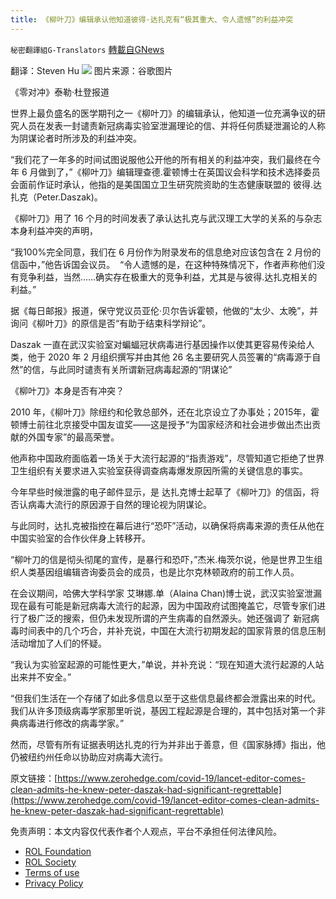 ```yaml
---
title: 《柳叶刀》编辑承认他知道彼得·达扎克有“极其重大、令人遗憾”的利益冲突
---
```

`秘密翻譯組G-Translators` [轉載自GNews](https://gnews.org/zh-hans/1824154/)

翻译：Steven Hu
![](https://assets.gnews.org/wp-content/uploads/2022/01/图片3-6.png)
图片来源：谷歌图片

《零对冲》泰勒·杜登报道

世界上最负盛名的医学期刊之一《柳叶刀》的编辑承认，他知道一位充满争议的研究人员在发表一封谴责新冠病毒实验室泄漏理论的信、并将任何质疑泄漏论的人称为阴谋论者时所涉及的利益冲突。

“我们花了一年多的时间试图说服他公开他的所有相关的利益冲突，我们最终在今年 6 月做到了，”《柳叶刀》编辑理查德.霍顿博士在英国议会科学和技术选择委员会面前作证时承认，他指的是美国国立卫生研究院资助的生态健康联盟的 彼得.达扎克（Peter.Daszak)。

《柳叶刀》用了 16 个月的时间发表了承认达扎克与武汉理工大学的关系的与杂志本身利益冲突的声明，

“我100%完全同意，我们在 6 月份作为附录发布的信息绝对应该包含在 2 月份的信函中，”他告诉国会议员。  “令人遗憾的是，在这种特殊情况下，作者声称他们没有竞争利益，当然……确实存在极重大的竞争利益，尤其是与彼得.达扎克相关的利益。”

据《每日邮报》报道，保守党议员亚伦·贝尔告诉霍顿，他做的“太少、太晚”，并询问《柳叶刀》的原信是否“有助于结束科学辩论”。

Daszak 一直在武汉实验室对蝙蝠冠状病毒进行基因操作以使其更容易传染给人类，他于 2020 年 2 月组织撰写并由其他 26 名主要研究人员签署的“病毒源于自然”的信，与此同时谴责有关所谓新冠病毒起源的“阴谋论”

《柳叶刀》本身是否有冲突？

2010 年，《柳叶刀》除纽约和伦敦总部外，还在北京设立了办事处；2015年，霍顿博士前往北京接受中国友谊奖——这是授予“为国家经济和社会进步做出杰出贡献的外国专家”的最高荣誉。

他声称中国政府面临着一场关于大流行起源的“指责游戏”，尽管知道它拒绝了世界卫生组织有关要求进入实验室获得调查病毒爆发原因所需的关键信息的事实。

今年早些时候泄露的电子邮件显示，是 达扎克博士起草了《柳叶刀》的信函，将否认病毒大流行的原因源于自然的理论视为阴谋论。

与此同时，达扎克被指控在幕后进行“恐吓”活动，以确保将病毒来源的责任从他在中国实验室的合作伙伴身上转移开。

“柳叶刀的信是彻头彻尾的宣传，是暴行和恐吓，”杰米.梅茨尔说，他是世界卫生组织人类基因组编辑咨询委员会的成员，也是比尔克林顿政府的前工作人员。

在会议期间，哈佛大学科学家 艾琳娜.单（Alaina Chan)博士说，武汉实验室泄漏现在最有可能是新冠病毒大流行的起源，因为中国政府试图掩盖它，尽管专家们进行了极广泛的搜索，但仍未发现所谓的产生病毒的自然源头。她还强调了 新冠病毒时间表中的几个巧合，并补充说，中国在大流行初期发起的国家背景的信息压制活动增加了人们的怀疑。

“我认为实验室起源的可能性更大，”单说，并补充说：“现在知道大流行起源的人站出来并不安全。”

“但我们生活在一个存储了如此多信息以至于这些信息最终都会泄露出来的时代。我们从许多顶级病毒学家那里听说，基因工程起源是合理的，其中包括对第一个非典病毒进行修改的病毒学家。”

然而，尽管有所有证据表明达扎克的行为并非出于善意，但《国家脉搏》指出，他仍被纽约州任命以协助应对病毒大流行。

原文链接：[https://www.zerohedge.com/covid-19/lancet-editor-comes-clean-admits-he-knew-peter-daszak-had-significant-regrettable](https://www.zerohedge.com/covid-19/lancet-editor-comes-clean-admits-he-knew-peter-daszak-had-significant-regrettable)

 

免责声明：本文内容仅代表作者个人观点，平台不承担任何法律风险。

- [ROL Foundation](https://rolfoundation.org/)
- [ROL Society](https://rolsociety.org/)
- [Terms of use](https://gnews.org/terms-of-use-3/)
- [Privacy Policy](https://gnews.org/privacy-policy/)
